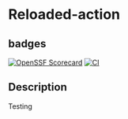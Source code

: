 # Reloaded-action

## badges
[![OpenSSF Scorecard](https://api.scorecard.dev/projects/github.com/n80fr1n60/hello-action/badge)](https://scorecard.dev/viewer/?uri=github.com/n80fr1n60/hello-action)
[![CI](https://github.com/n80fr1n60/hello-action/actions/workflows/build.yml/badge.svg)](https://github.com/n80fr1n60/hello-action/actions/workflows/build.yml)

## Description
Testing 
